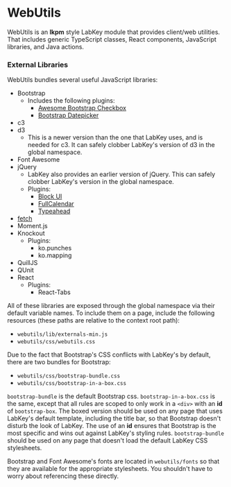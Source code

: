 # WebUtils
WebUtils is an **lkpm** style LabKey module that provides client/web utilities.  That includes generic TypeScript classes, React components, JavaScript libraries, and Java actions.

### External Libraries
WebUtils bundles several useful JavaScript libraries:

- Bootstrap
  - Includes the following plugins:
    - [Awesome Bootstrap Checkbox](https://github.com/flatlogic/awesome-bootstrap-checkbox)
    - [Bootstrap Datepicker](https://github.com/Eonasdan/bootstrap-datetimepicker)
- c3
- d3
  - This is a newer version than the one that LabKey uses, and is needed for c3.  It can safely clobber LabKey's version of d3 in the global namespace.
- Font Awesome
- jQuery
  - LabKey also provides an earlier version of jQuery.  This can safely clobber LabKey's version in the global namespace.
  - Plugins:
    - [Block UI](http://malsup.com/jquery/block/)
    - [FullCalendar](https://fullcalendar.io/)
    - [Typeahead](https://twitter.github.io/typeahead.js/)
- [fetch](https://github.com/github/fetch)
- Moment.js
- Knockout
  - Plugins:
    - ko.punches
    - ko.mapping
- QuillJS
- QUnit
- React
  - Plugins:
    - React-Tabs
    
    
All of these libraries are exposed through the global namespace via their default variable names.  To include them on a page, include the following resources (these paths are relative to the context root path):

* `webutils/lib/externals-min.js`
* `webutils/css/webutils.css`

Due to the fact that Bootstrap's CSS conflicts with LabKey's by default, there are two bundles for Bootstrap:

* `webutils/css/bootstrap-bundle.css`
* `webutils/css/bootstrap-in-a-box.css`

`bootstrap-bundle` is the default Bootstrap css.  `bootstrap-in-a-box.css` is the same, except that all rules are scoped to only work in a `<div>`  with an **id** of `bootstrap-box`.  The boxed version should be used on any page that uses LabKey's default template, including the title bar, so that Bootstrap doesn't disturb the look of LabKey.  The use of an **id** ensures that Bootstrap is the most specific and wins out against LabKey's styling rules.  `bootstrap-bundle` should be used on any page that doesn't load the default LabKey CSS stylesheets.

Bootstrap and Font Awesome's fonts are located in `webutils/fonts` so that they are available for the appropriate stylesheets.  You shouldn't have to worry about referencing these directly.